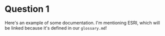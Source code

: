 # Question 1

Here's an example of some documentation. I'm mentioning ESRI, which will be linked because it's defined in our `glossary.md`!
